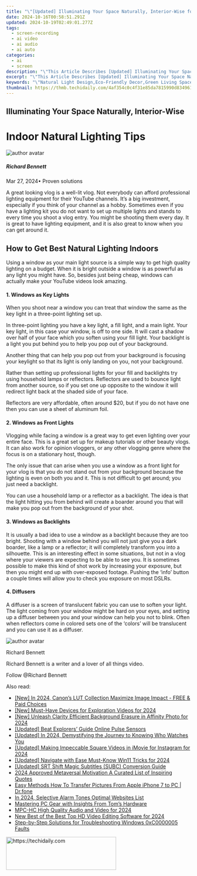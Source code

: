 ```yaml
---
title: "\"[Updated] Illuminating Your Space Naturally, Interior-Wise for 2024\""
date: 2024-10-16T00:58:51.291Z
updated: 2024-10-19T02:49:01.277Z
tags: 
  - screen-recording
  - ai video
  - ai audio
  - ai auto
categories: 
  - ai
  - screen
description: "\"This Article Describes [Updated] Illuminating Your Space Naturally, Interior-Wise for 2024\""
excerpt: "\"This Article Describes [Updated] Illuminating Your Space Naturally, Interior-Wise for 2024\""
keywords: "\"Natural Light Design,Eco-Friendly Decor,Green Living Spaces,Biophilic Home Style,Harmony in Space,Interior Plant Lights,Sustainable Room Aesthetics\""
thumbnail: https://thmb.techidaily.com/4af354c0c4f31e85da7815990d834961f2e7342ecb73532a36e97929bcf9934e.jpg
---
```


## Illuminating Your Space Naturally, Interior-Wise

# Indoor Natural Lighting Tips

![author avatar](https://images.wondershare.com/filmora/article-images/richard-bennett.jpg)

##### Richard Bennett

 Mar 27, 2024• Proven solutions

 A great looking vlog is a well-lit vlog. Not everybody can afford professional lighting equipment for their YouTube channels. It’s a big investment, especially if you think of your channel as a hobby. Sometimes even if you have a lighting kit you do not want to set up multiple lights and stands to every time you shoot a vlog entry. You might be shooting them every day. It is great to have lighting equipment, and it is also great to know when you can get around it.

## How to Get Best Natural Lighting Indoors

 Using a window as your main light source is a simple way to get high quality lighting on a budget. When it is bright outside a window is as powerful as any light you might have. So, besides just being cheap, windows can actually make your YouTube videos look amazing.

#### 1\. Windows as Key Lights

 When you shoot near a window you can treat that window the same as the key light in a three-point lighting set up.

 In three-point lighting you have a key light, a fill light, and a main light. Your key light, in this case your window, is off to one side. It will cast a shadow over half of your face which you soften using your fill light. Your backlight is a light you put behind you to help you pop out of your background.

 Another thing that can help you pop out from your background is focusing your keylight so that its light is only landing on you, not your background.

 Rather than setting up professional lights for your fill and backlights try using household lamps or reflectors. Reflectors are used to bounce light from another source, so if you set one up opposite to the window it will redirect light back at the shaded side of your face.

 Reflectors are very affordable, often around $20, but if you do not have one then you can use a sheet of aluminum foil.

#### 2\. Windows as Front Lights

 Vlogging while facing a window is a great way to get even lighting over your entire face. This is a great set up for makeup tutorials or other beauty vlogs. It can also work for opinion vloggers, or any other vlogging genre where the focus is on a stationary host, though.

 The only issue that can arise when you use a window as a front light for your vlog is that you do not stand out from your background because the lighting is even on both you and it. This is not difficult to get around; you just need a backlight.

 You can use a household lamp or a reflector as a backlight. The idea is that the light hitting you from behind will create a boarder around you that will make you pop out from the background of your shot.

#### 3\. Windows as Backlights

 It is usually a bad idea to use a window as a backlight because they are too bright. Shooting with a window behind you will not just give you a dark boarder, like a lamp or a reflector; it will completely transform you into a silhouette. This is an interesting effect in some situations, but not in a vlog where your viewers are expecting to be able to see you. It is sometimes possible to make this kind of shot work by increasing your exposure, but then you might end up with over-exposed footage. Pushing the ‘info’ button a couple times will allow you to check you exposure on most DSLRs.

#### 4\. Diffusers

 A diffuser is a screen of translucent fabric you can use to soften your light. The light coming from your window might be hard on your eyes, and setting up a diffuser between you and your window can help you not to blink. Often when reflectors come in colored sets one of the ‘colors’ will be translucent and you can use it as a diffuser.

![author avatar](https://images.wondershare.com/filmora/article-images/richard-bennett.jpg)

Richard Bennett

Richard Bennett is a writer and a lover of all things video.

Follow @Richard Bennett


<ins class="adsbygoogle"
     style="display:block"
     data-ad-format="autorelaxed"
     data-ad-client="ca-pub-7571918770474297"
     data-ad-slot="1223367746"></ins>



<ins class="adsbygoogle"
     style="display:block"
     data-ad-client="ca-pub-7571918770474297"
     data-ad-slot="8358498916"
     data-ad-format="auto"
     data-full-width-responsive="true"></ins>


<span class="atpl-alsoreadstyle">Also read:</span>
<div><ul>
<li><a href="https://article-helps.techidaily.com/new-in-2024-canons-lut-collection-maximize-image-impact-free-and-paid-choices/"><u>[New] In 2024, Canon’s LUT Collection Maximize Image Impact - FREE & Paid Choices</u></a></li>
<li><a href="https://article-files.techidaily.com/new-must-have-devices-for-exploration-videos-for-2024/"><u>[New] Must-Have Devices for Exploration Videos for 2024</u></a></li>
<li><a href="https://article-helps.techidaily.com/new-unleash-clarity-efficient-background-erasure-in-affinity-photo-for-2024/"><u>[New] Unleash Clarity Efficient Background Erasure in Affinity Photo for 2024</u></a></li>
<li><a href="https://article-helps.techidaily.com/updated-beat-explorers-guide-online-pulse-sensors/"><u>[Updated] Beat Explorers’ Guide Online Pulse Sensors</u></a></li>
<li><a href="https://facebook-record-videos.techidaily.com/updated-in-2024-demystifying-the-journey-to-knowing-who-watches-you/"><u>[Updated] In 2024, Demystifying the Journey to Knowing Who Watches You</u></a></li>
<li><a href="https://instagram-videos.techidaily.com/updated-making-impeccable-square-videos-in-imovie-for-instagram-for-2024/"><u>[Updated] Making Impeccable Square Videos in iMovie for Instagram for 2024</u></a></li>
<li><a href="https://article-helps.techidaily.com/updated-navigate-with-ease-must-know-win11-tricks-for-2024/"><u>[Updated] Navigate with Ease Must-Know Win11 Tricks for 2024</u></a></li>
<li><a href="https://article-helps.techidaily.com/updated-srt-shift-magic-subtitles-subc-conversion-guide/"><u>[Updated] SRT Shift Magic Subtitles (SUBC) Conversion Guide</u></a></li>
<li><a href="https://extra-skills.techidaily.com/2024-approved-metaversal-motivation-a-curated-list-of-inspiring-quotes/"><u>2024 Approved Metaversal Motivation A Curated List of Inspiring Quotes</u></a></li>
<li><a href="https://iphone-transfer.techidaily.com/easy-methods-how-to-transfer-pictures-from-apple-iphone-7-to-pc-drfone-by-drfone-transfer-from-ios/"><u>Easy Methods How To Transfer Pictures From Apple iPhone 7 to PC | Dr.fone</u></a></li>
<li><a href="https://some-guidance.techidaily.com/in-2024-selective-alarm-tones-optimal-websites-list/"><u>In 2024, Selective Alarm Tones Optimal Websites List</u></a></li>
<li><a href="https://hardware-updates.techidaily.com/mastering-pc-gear-with-insights-from-toms-hardware/"><u>Mastering PC Gear with Insights From Tom’s Hardware</u></a></li>
<li><a href="https://article-helps.techidaily.com/mpc-hc-high-quality-audio-and-video-for-2024/"><u>MPC-HC High Quality Audio and Video for 2024</u></a></li>
<li><a href="https://smart-video-editing.techidaily.com/new-best-of-the-best-top-hd-video-editing-software-for-2024/"><u>New Best of the Best Top HD Video Editing Software for 2024</u></a></li>
<li><a href="https://win-howtos.techidaily.com/step-by-step-solutions-for-troubleshooting-windows-0xc0000005-faults/"><u>Step-by-Step Solutions for Troubleshooting Windows 0xC0000005 Faults</u></a></li>
</ul></div>

<!-- affiliate ads begin -->
<a href="https://aligracehair.sjv.io/c/5597632/2006928/19272" target="_top" id="2006928">
  <img src="//a.impactradius-go.com/display-ad/19272-2006928" border="0" alt="https://techidaily.com" width="300" height="90"/>
</a>
<img height="0" width="0" src="https://aligracehair.sjv.io/i/5597632/2006928/19272" style="position:absolute;visibility:hidden;" border="0" />
<!-- affiliate ads end -->

